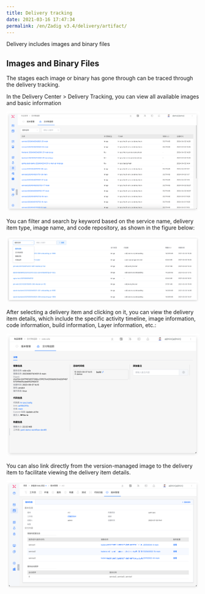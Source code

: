 ```yaml
---
title: Delivery tracking
date: 2021-03-16 17:47:34
permalink: /en/Zadig v3.4/delivery/artifact/
---
```


Delivery includes images and binary files

## Images and Binary Files

The stages each image or binary has gone through can be traced through the delivery tracking.

In the Delivery Center > Delivery Tracking, you can view all available images and basic information

<img alt="交付物追踪" title="Delivery tracking" src="../../../../_images/artifact_list_220.png">

You can filter and search by keyword based on the service name, delivery item type, image name, and code repository, as shown in the figure below:

<img alt="交付物追踪" title="Delivery tracking" src="../../../../_images/artifact_list_filter.png">

After selecting a delivery item and clicking on it, you can view the delivery item details, which include the specific activity timeline, image information, code information, build information, Layer information, etc.:

<img alt="交付物追踪" title="Delivery tracking" src="../../../../_images/artifact_detail.png">

You can also link directly from the version-managed image to the delivery item to facilitate viewing the delivery item details.

<img alt="交付物追踪" title="Delivery tracking" src="../../../../_images/version_link_artifact.png">